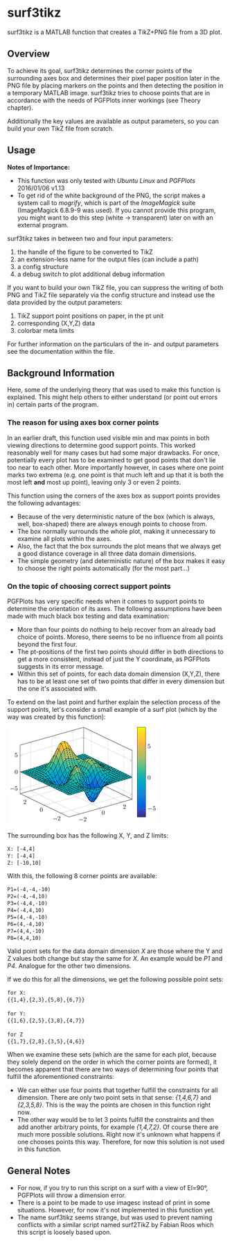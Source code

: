 # surf3tikz

surf3tikz is a MATLAB function that creates a TikZ+PNG file from a 3D plot.


## Overview

To achieve its goal, surf3tikz determines the corner points of the surrounding axes box and
determines their pixel paper position later in the PNG file by placing markers on the points and
then detecting the position in a temporary MATLAB image. surf3tikz tries to choose points that are
in accordance with the needs of PGFPlots inner workings (see Theory chapter).

Additionally the key values are available as output parameters, so you can build your own TikZ file
from scratch.


## Usage

**Notes of Importance:**
* This function was only tested with _Ubuntu Linux_ and _PGFPlots_ 2016/01/06 v1.13
* To get rid of the white background of the PNG, the script makes a system call to _mogrify_, which is part
  of the _ImageMagick_ suite (ImageMagick 6.8.9-9 was used). If you cannot provide this program, you
  might want to do this step (white -> transparent) later on with an external program.


surf3tikz takes in between two and four input parameters:

1. the handle of the figure to be converted to TikZ
2. an extension-less name for the output files (can include a path)
3. a config structure
4. a debug switch to plot additional debug information

If you want to build your own TikZ file, you can suppress the writing of both PNG and TikZ file
separately via the config structure and instead use the data provided by the output parameters:

1. TikZ support point positions on paper, in the pt unit
2. corresponding (X,Y,Z) data 
3. colorbar meta limits

For further information on the particulars of the in- and output parameters see the documentation
within the file.


## Background Information

Here, some of the underlying theory that was used to make this function is explained. This might
help others to either understand (or point out errors in) certain parts of the program.

### The reason for using axes box corner points

In an earlier draft, this function used visible min and max points in both viewing directions to
determine good support points. This worked reasonably well for many cases but had some major
drawbacks. For once, potentially every plot has to be examined to get good points that don't lie
too near to each other. More importantly however, in cases where one point marks two extrema
(e.g. one point is that much left and up that it is both the most left **and** most up point),
leaving only 3 or even 2 points.

This function using the corners of the axes box as support points provides the following advantages:

* Because of the very deterministic nature of the box (which is always, well, box-shaped) there are
   always enough points to choose from.
* The box normally surrounds the whole plot, making it unnecessary to examine all plots within the
   axes.
* Also, the fact that the box surrounds the plot means that we always get a good distance coverage
  in all three data domain dimensions.
* The simple geometry (and deterministic nature) of the box makes it easy to choose the right
   points automatically (for the most part...)

### On the topic of choosing correct support points

PGFPlots has very specific needs when it comes to support points to determine the orientation of its
axes. The following assumptions have been made with much black box testing and data examination:

* More than four points do nothing to help recover from an already bad choice of points. Moreso,
  there seems to be no influence from all points beyond the first four.
* The pt-positions of the first two points should differ in both directions to get a more consistent,
  instead of just the Y coordinate, as PGFPlots suggests in its error message.
* Within this set of points, for each data domain dimension (X,Y,Z), there has to be at least one set
  of two points that differ in every dimension but the one it's associated with.

To extend on the last point and further explain the selection process of the support points, let's
consider a small example of a surf plot (which by the way was created by this function):

![Example Surface Plot](surf_example.png)

The surrounding box has the following X, Y, and Z limits:

```
X: [-4,4]
Y: [-4,4]
Z: [-10,10]
```

With this, the following 8 corner points are available:

```
P1=(-4,-4,-10)
P2=(-4,-4,10)
P3=(-4,4,-10)
P4=(-4,4,10)
P5=(4,-4,-10)
P6=(4,-4,10)
P7=(4,4,-10)
P8=(4,4,10)
```

Valid point sets for the data domain dimension _X_ are those where the Y and Z values both change but
stay the same for _X_. An example would be _P1_ and _P4_. Analogue for the other two dimensions.

If we do this for all the dimensions, we get the following possible point sets:

```
for X:
{{1,4},{2,3},{5,8},{6,7}}

for Y:
{{1,6},{2,5},{3,8},{4,7}}

for Z
{{1,7},{2,8},{3,5},{4,6}}
```

When we examine these sets (which are the same for each plot, because they solely depend on the
order in which the corner points are formed), it becomes apparent that there are two ways of
determining four points that fulfill the aforementioned constraints:

* We can either use four points that together fulfill the constraints for all dimension. There are
  only two point sets in that sense: _{1,4,6,7}_ and _{2,3,5,8}_. This is the way the points are
  chosen in this function right now.
* The other way would be to let 3 points fulfill the constraints and then add another arbitrary
  points, for example _{1,4,7,2}_. Of course there are much more possible solutions. Right now it's
  unknown what happens if one chooses points this way. Therefore, for now this solution is not used
  in this function.


## General Notes

* For now, if you try to run this script on a surf with a view of El=90°, PGFPlots will throw a
  dimension error.
* There is a point to be made to use imagesc instead of print in some situations. However, for now
  it's not implemented in this function yet.
* The name surf3tikz seems strange, but was used to prevent naming conflicts with a similar script
  named surf2TikZ by Fabian Roos which this script is loosely based upon.
